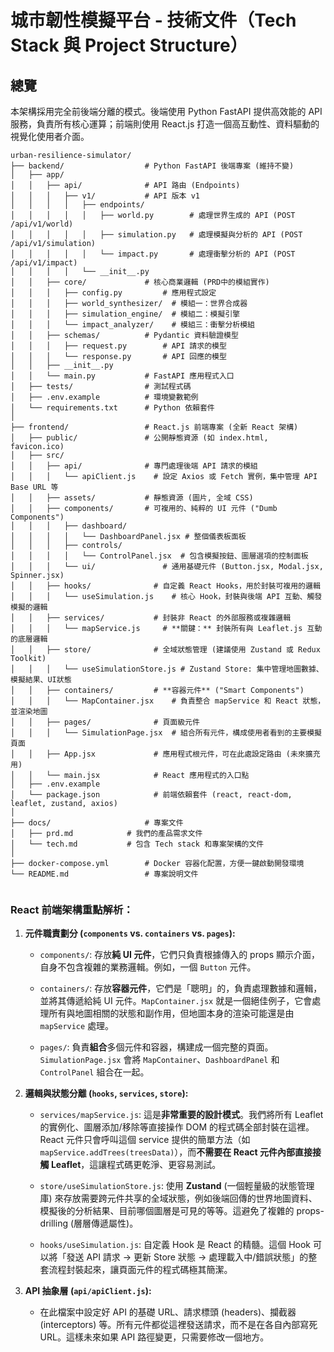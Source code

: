 # 城市韌性模擬平台 - 技術文件（Tech Stack 與 Project Structure）

## 總覽

本架構採用完全前後端分離的模式。後端使用 Python FastAPI 提供高效能的 API 服務，負責所有核心運算；前端則使用 React.js 打造一個高互動性、資料驅動的視覺化使用者介面。

```null
urban-resilience-simulator/
├── backend/                  # Python FastAPI 後端專案 (維持不變)
│   ├── app/
│   │   ├── api/              # API 路由 (Endpoints)
│   │   │   ├── v1/           # API 版本 v1
│   │   │   │   ├── endpoints/
│   │   │   │   │   ├── world.py        # 處理世界生成的 API (POST /api/v1/world)
│   │   │   │   │   ├── simulation.py   # 處理模擬與分析的 API (POST /api/v1/simulation)
│   │   │   │   │   └── impact.py       # 處理衝擊分析的 API (POST /api/v1/impact)
│   │   │   │   └── __init__.py
│   │   ├── core/             # 核心商業邏輯 (PRD中的模組實作)
│   │   │   ├── config.py         # 應用程式設定
│   │   │   ├── world_synthesizer/  # 模組一：世界合成器
│   │   │   ├── simulation_engine/  # 模組二：模擬引擎
│   │   │   └── impact_analyzer/    # 模組三：衝擊分析模組
│   │   ├── schemas/          # Pydantic 資料驗證模型
│   │   │   ├── request.py        # API 請求的模型
│   │   │   └── response.py       # API 回應的模型
│   │   ├── __init__.py
│   │   └── main.py           # FastAPI 應用程式入口
│   ├── tests/                # 測試程式碼
│   ├── .env.example          # 環境變數範例
│   └── requirements.txt      # Python 依賴套件
│
├── frontend/                 # React.js 前端專案 (全新 React 架構)
│   ├── public/               # 公開靜態資源 (如 index.html, favicon.ico)
│   ├── src/
│   │   ├── api/              # 專門處理後端 API 請求的模組
│   │   │   └── apiClient.js    # 設定 Axios 或 Fetch 實例，集中管理 API Base URL 等
│   │   ├── assets/           # 靜態資源 (圖片, 全域 CSS)
│   │   ├── components/       # 可複用的、純粹的 UI 元件 ("Dumb Components")
│   │   │   ├── dashboard/
│   │   │   │   └── DashboardPanel.jsx # 整個儀表板面板
│   │   │   ├── controls/
│   │   │   │   └── ControlPanel.jsx  # 包含模擬按鈕、圖層選項的控制面板
│   │   │   └── ui/               # 通用基礎元件 (Button.jsx, Modal.jsx, Spinner.jsx)
│   │   ├── hooks/              # 自定義 React Hooks，用於封裝可複用的邏輯
│   │   │   └── useSimulation.js    # 核心 Hook，封裝與後端 API 互動、觸發模擬的邏輯
│   │   ├── services/           # 封裝非 React 的外部服務或複雜邏輯
│   │   │   └── mapService.js     # **關鍵：** 封裝所有與 Leaflet.js 互動的底層邏輯
│   │   ├── store/              # 全域狀態管理 (建議使用 Zustand 或 Redux Toolkit)
│   │   │   └── useSimulationStore.js # Zustand Store: 集中管理地圖數據、模擬結果、UI狀態
│   │   ├── containers/         # **容器元件** ("Smart Components")
│   │   │   └── MapContainer.jsx    # 負責整合 mapService 和 React 狀態，並渲染地圖
│   │   ├── pages/              # 頁面級元件
│   │   │   └── SimulationPage.jsx  # 組合所有元件，構成使用者看到的主要模擬頁面
│   │   ├── App.jsx             # 應用程式根元件，可在此處設定路由 (未來擴充用)
│   │   └── main.jsx            # React 應用程式的入口點
│   ├── .env.example
│   └── package.json            # 前端依賴套件 (react, react-dom, leaflet, zustand, axios)
│
├── docs/                     # 專案文件
│   ├── prd.md            # 我們的產品需求文件
│   └── tech.md           # 包含 Tech stack 和專案架構的文件
│
├── docker-compose.yml        # Docker 容器化配置，方便一鍵啟動開發環境
└── README.md                 # 專案說明文件


```



### React 前端架構重點解析：

1. **元件職責劃分 (`components` vs. `containers` vs. `pages`):**

   - `components/`: 存放**純 UI 元件**，它們只負責根據傳入的 props 顯示介面，自身不包含複雜的業務邏輯。例如，一個 `Button` 元件。

   - `containers/`: 存放**容器元件**，它們是「聰明」的，負責處理數據和邏輯，並將其傳遞給純 UI 元件。`MapContainer.jsx` 就是一個絕佳例子，它會處理所有與地圖相關的狀態和副作用，但地圖本身的渲染可能還是由 `mapService` 處理。

   - `pages/`: 負責**組合**多個元件和容器，構建成一個完整的頁面。`SimulationPage.jsx` 會將 `MapContainer`、`DashboardPanel` 和 `ControlPanel` 組合在一起。

2. **邏輯與狀態分離 (`hooks`, `services`, `store`):**

   - `services/mapService.js`: 這是**非常重要的設計模式**。我們將所有 Leaflet 的實例化、圖層添加/移除等直接操作 DOM 的程式碼全部封裝在這裡。React 元件只會呼叫這個 service 提供的簡單方法（如 `mapService.addTrees(treesData)`），而**不需要在 React 元件內部直接接觸 Leaflet**，這讓程式碼更乾淨、更容易測試。

   - `store/useSimulationStore.js`: 使用 **Zustand** (一個輕量級的狀態管理庫) 來存放需要跨元件共享的全域狀態，例如後端回傳的世界地圖資料、模擬後的分析結果、目前哪個圖層是可見的等等。這避免了複雜的 props-drilling (層層傳遞屬性)。

   - `hooks/useSimulation.js`: 自定義 Hook 是 React 的精髓。這個 Hook 可以將「發送 API 請求 -> 更新 Store 狀態 -> 處理載入中/錯誤狀態」的整套流程封裝起來，讓頁面元件的程式碼極其簡潔。

3. **API 抽象層 (`api/apiClient.js`):**

   - 在此檔案中設定好 API 的基礎 URL、請求標頭 (headers)、攔截器 (interceptors) 等。所有元件都從這裡發送請求，而不是在各自內部寫死 URL。這樣未來如果 API 路徑變更，只需要修改一個地方。